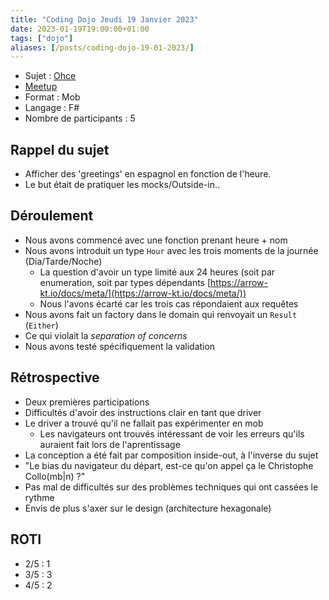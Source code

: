 ```yaml
---
title: "Coding Dojo Jeudi 19 Janvier 2023"
date: 2023-01-19T19:00:00+01:00
tags: ["dojo"]
aliases: [/posts/coding-dojo-19-01-2023/]
---
```


- Sujet : [Ohce](https://kata-log.rocks/ohce-kata)
- [Meetup](https://www.meetup.com/fr-FR/software-craftsmanship-lyon/events/290874741/)
- Format : Mob
- Langage : F#
- Nombre de participants : 5

## Rappel du sujet

- Afficher des 'greetings' en espagnol en fonction de l'heure.
- Le but était de pratiquer les mocks/Outside-in..

## Déroulement

- Nous avons commencé avec une fonction prenant heure + nom
- Nous avons introduit un type `Hour` avec les trois moments de la journée (Dia/Tarde/Noche)
  - La question d'avoir un type limité aux 24 heures (soit par enumeration, soit par types dépendants [https://arrow-kt.io/docs/meta/](https://arrow-kt.io/docs/meta/))
  - Nous l'avons écarté car les trois cas répondaient aux requêtes
- Nous avons fait un factory dans le domain qui renvoyait un `Result` (`Either`)
- Ce qui violait la *separation of concerns*
- Nous avons testé spécifiquement la validation

## Rétrospective

- Deux premières participations
- Difficultés d'avoir des instructions clair en tant que driver
- Le driver a trouvé qu'il ne fallait pas expérimenter en mob
  - Les navigateurs ont trouvés intéressant de voir les erreurs qu'ils auraient fait lors de l'aprentissage
- La conception a été fait par composition inside-out, à l'inverse du sujet
- "Le bias du navigateur du départ, est-ce qu'on appel ça le Christophe Collo(mb|n) ?"
- Pas mal de difficultés sur des problèmes techniques qui ont cassées le rythme
- Envis de plus s'axer sur le design (architecture hexagonale)

## ROTI
- 2/5 : 1
- 3/5 : 3
- 4/5 : 2
